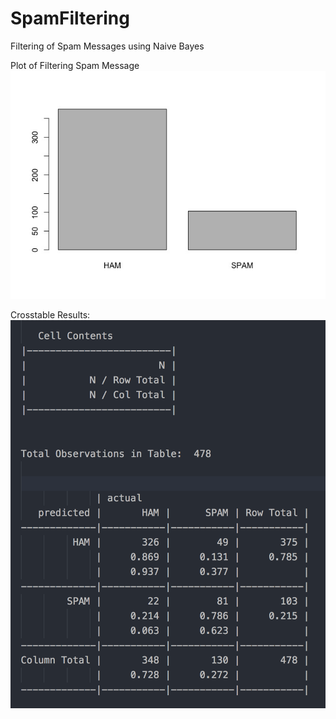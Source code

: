# SpamFiltering
Filtering of Spam Messages using Naive Bayes

Plot of Filtering Spam Message 
![alt text](https://github.com/marishaS/SpamFiltering/blob/master/Plot_NaiveBayes.jpeg)

Crosstable Results:
![alt text](https://github.com/marishaS/SpamFiltering/blob/master/CrossTable%20Results.png)
